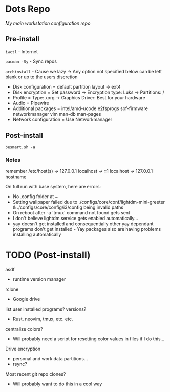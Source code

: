 # Dots Repo
*My main workstation configuration repo*

## Pre-install
<!-- Watch all the Arch normies cry over archinstall lol -->

`iwctl` - Internet

`pacman -Sy` - Sync repos

`archinstall` - Cause we lazy -> Any option not specified below can be left blank or up to the users discretion

- Disk configuration = default partition layout -> ext4
- Disk encryption = Set password -> Encryption type: Luks -> Partitions: /
- Profile = Type: xorg -> Graphics Driver: Best for your hardware
- Audio = Pipewire
- Additional packages = intel/amd-ucode e2fsprogs sof-firmware networkmanager vim man-db man-pages
- Network configuration = Use Networkmanager
 
## Post-install
`besmart.sh -a`

### Notes
remember /etc/host(s) -> 127.0.0.1 localhost -> ::1 localhost -> 127.0.0.1 hostname

On full run with base system, here are errors:
- No .config folder at ~
- Setting wallpaper failed due to ./configs/core/conf/lightdm-mini-greeter & ./configs/core/config/i3/config being invalid paths
- On reboot after -a 'tmux' command not found gets sent
- I don't believe lightdm.service gets enabled automatically...
- yay doesn't get installed and consequentially other yay dependant programs don't get installed - Yay packages also are having problems installing automatically

# TODO (Post-install)
asdf
- runtime version manager

rclone
- Google drive

list user installed programs? versions?
- Rust, neovim, tmux, etc. etc.

centralize colors?
- Will probably need a script for resetting color values in files if I do this...

Drive encryption
- personal and work data partitions...
- rsync?

Most recent git repo clones?
- Will probably want to do this in a cool way
